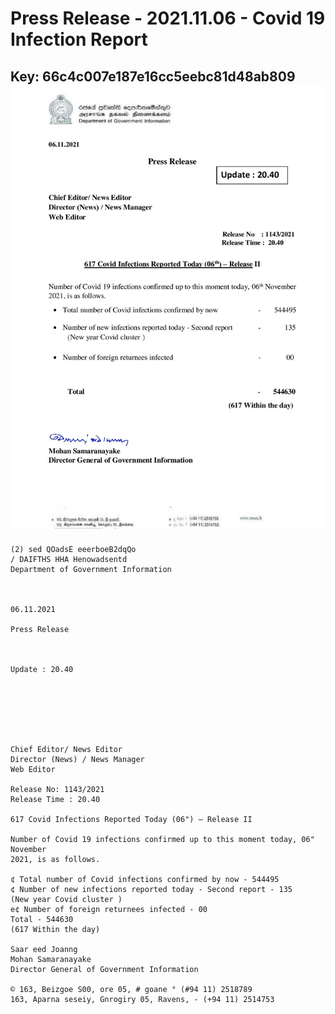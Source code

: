 # Press Release - 2021.11.06 - Covid 19 Infection Report 
Key: 66c4c007e187e16cc5eebc81d48ab809 
![img](img/66c4c007e187e16cc5eebc81d48ab809.jpg)
---
```
(2) sed QOadsE eeerboeB2dqQo
/ DAIFTHS HHA Henowadsentd
Department of Government Information

 

06.11.2021

Press Release

 

Update : 20.40

 

 

 

Chief Editor/ News Editor
Director (News) / News Manager
Web Editor

Release No: 1143/2021
Release Time : 20.40

617 Covid Infections Reported Today (06") — Release II

Number of Covid 19 infections confirmed up to this moment today, 06" November
2021, is as follows.

¢ Total number of Covid infections confirmed by now - 544495
¢ Number of new infections reported today - Second report - 135
(New year Covid cluster )
e¢ Number of foreign returnees infected - 00
Total - 544630
(617 Within the day)

Saar eed Joanng
Mohan Samaranayake
Director General of Government Information

© 163, Beizgoe S00, ore 05, # goane ° (#94 11) 2518789
163, Aparna seseiy, Gnrogiry 05, Ravens, - (+94 11) 2514753

```
